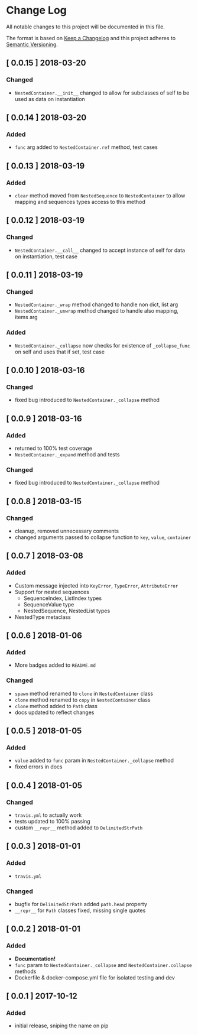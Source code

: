 # Change Log
All notable changes to this project will be documented in this file.

The format is based on [Keep a Changelog](http://keepachangelog.com/)
and this project adheres to [Semantic Versioning](http://semver.org/).

## [ 0.0.15 ] 2018-03-20

### Changed
* `NestedContainer.__init__` changed to allow for subclasses of self to be 
  used as data on instantiation

## [ 0.0.14 ] 2018-03-20

### Added
* `func` arg added to `NestedContainer.ref` method, test cases

## [ 0.0.13 ] 2018-03-19

### Added
* `clear` method moved from `NestedSequence` to `NestedContainer` to allow 
  mapping and sequences types access to this method

## [ 0.0.12 ] 2018-03-19

### Changed
* `NestedContainer.__call__` changed to accept instance of self for data
  on instantiation, test case

## [ 0.0.11 ] 2018-03-19

### Changed
* `NestedContainer._wrap` method changed to handle non dict, list arg
* `NestedContainer._unwrap` method changed to handle also mapping, items arg
  
### Added
* `NestedContainer._collapse` now checks for existence of `_collapse_func` on 
  self and uses that if set, test case

## [ 0.0.10 ] 2018-03-16

### Changed
* fixed bug introduced to `NestedContainer._collapse` method

## [ 0.0.9 ] 2018-03-16

### Added
* returned to 100% test coverage
* `NestedContainer._expand` method and tests

### Changed
* fixed bug introduced to `NestedContainer._collapse` method

## [ 0.0.8 ] 2018-03-15

### Changed
* cleanup, removed unnecessary comments
* changed arguments passed to collapse function to `key`, `value`, `container`

## [ 0.0.7 ] 2018-03-08

### Added
* Custom message injected into `KeyError`, `TypeError`, `AttributeError`
* Support for nested sequences
  * SequenceIndex, ListIndex types
  * SequenceValue type
  * NestedSequence, NestedList types
* NestedType metaclass

## [ 0.0.6 ] 2018-01-06

### Added
* More badges added to `README.md`

### Changed
* `spawn` method renamed to `clone` in `NestedContainer` class
* `clone` method renamed to `copy` in `NestedContainer` class
* `clone` method added to `Path` class
* docs updated to reflect changes

## [ 0.0.5 ] 2018-01-05

### Added

* `value` added to `func` param in `NestedContainer._collapse` method
* fixed errors in docs

## [ 0.0.4 ] 2018-01-05

### Changed
* `travis.yml` to actually work
* tests updated to 100% passing
* custom `__repr__` method added to `DelimitedStrPath`

## [ 0.0.3 ] 2018-01-01

### Added
* `travis.yml`

### Changed
* bugfix for `DelimitedStrPath` added `path.head` property
* `__repr__` for `Path` classes fixed, missing single quotes

## [ 0.0.2 ] 2018-01-01

### Added
* **Documentation!**
* `func` param to `NestedContainer._collapse` and `NestedContainer.collapse` methods
* Dockerfile & docker-compose.yml file for isolated testing and dev

## [ 0.0.1 ] 2017-10-12

### Added
* initial release, sniping the name on pip
